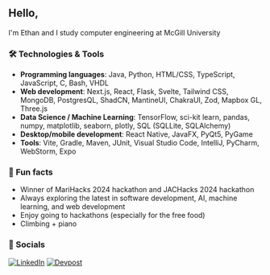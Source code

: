 ## Hello,
I'm Ethan and I study computer engineering at McGill University

### 🛠 Technologies & Tools
- **Programming languages**: Java, Python, HTML/CSS, TypeScript, JavaScript, C, Bash, VHDL
- **Web development**: Next.js, React, Flask, Svelte, Tailwind CSS, MongoDB, PostgresQL, ShadCN, MantineUI, ChakraUI, Zod, Mapbox GL, Three.js
- **Data Science / Machine Learning**: TensorFlow, sci-kit learn, pandas, numpy, matplotlib, seaborn, plotly, SQL (SQLLite, SQLAlchemy)
- **Desktop/mobile development**: React Native, JavaFX, PyQt5, PyGame
- **Tools**: Vite, Gradle, Maven, JUnit, Visual Studio Code, IntelliJ, PyCharm, WebStorm, Expo

### 🌱 Fun facts
- Winner of MariHacks 2024 hackathon and JACHacks 2024 hackathon
- Always exploring the latest in software development, AI, machine learning, and web development
- Enjoy going to hackathons (especially for the free food)
- Climbing + piano

### 🤳 Socials
<p>
  <a href="https://www.linkedin.com/in/-ethantran-/" target="_blank"><img alt="LinkedIn" src="https://img.shields.io/badge/linkedin-%230077B5.svg?&style=for-the-badge&logo=linkedin&logoColor=white" /></a>
  <a href="https://devpost.com/ethan_tran" target="_blank"><img alt="Devpost" src="https://img.shields.io/badge/Devpost-003E54?style=for-the-badge&logo=Devpost&logoColor=white" /></a>
</p>
